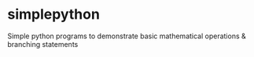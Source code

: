 # simplepython
Simple python programs to demonstrate basic mathematical operations & branching statements
